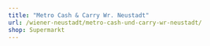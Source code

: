 ```yaml
---
title: "Metro Cash & Carry Wr. Neustadt"
url: /wiener-neustadt/metro-cash-und-carry-wr-neustadt/
shop: Supermarkt
---
```

